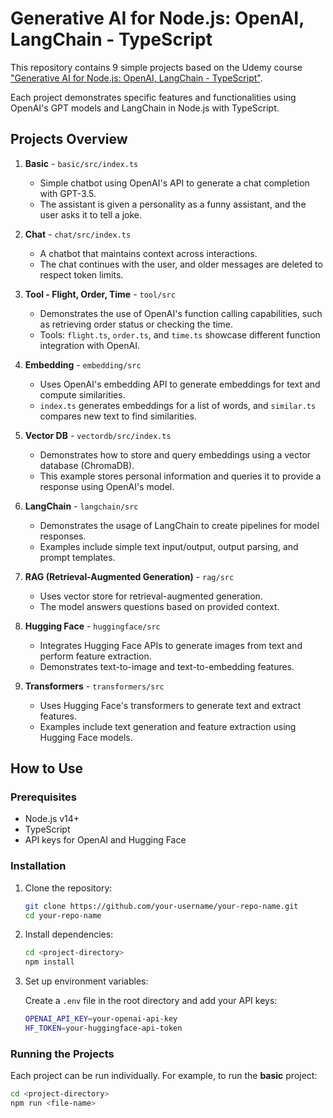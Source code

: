 # Generative AI for Node.js: OpenAI, LangChain - TypeScript

This repository contains 9 simple projects based on the Udemy course ["Generative AI for Node.js: OpenAI, LangChain - TypeScript"](https://www.udemy.com/course/ai-nodejs-openai-chatgpt-langchain-typescript/).

Each project demonstrates specific features and functionalities using OpenAI's GPT models and LangChain in Node.js with TypeScript.

## Projects Overview

1. **Basic** - `basic/src/index.ts`
   - Simple chatbot using OpenAI's API to generate a chat completion with GPT-3.5.
   - The assistant is given a personality as a funny assistant, and the user asks it to tell a joke.

2. **Chat** - `chat/src/index.ts`
   - A chatbot that maintains context across interactions.
   - The chat continues with the user, and older messages are deleted to respect token limits.

3. **Tool - Flight, Order, Time** - `tool/src`
   - Demonstrates the use of OpenAI's function calling capabilities, such as retrieving order status or checking the time.
   - Tools: `flight.ts`, `order.ts`, and `time.ts` showcase different function integration with OpenAI.

4. **Embedding** - `embedding/src`
   - Uses OpenAI's embedding API to generate embeddings for text and compute similarities.
   - `index.ts` generates embeddings for a list of words, and `similar.ts` compares new text to find similarities.

5. **Vector DB** - `vectordb/src/index.ts`
   - Demonstrates how to store and query embeddings using a vector database (ChromaDB).
   - This example stores personal information and queries it to provide a response using OpenAI's model.

6. **LangChain** - `langchain/src`
   - Demonstrates the usage of LangChain to create pipelines for model responses.
   - Examples include simple text input/output, output parsing, and prompt templates.

7. **RAG (Retrieval-Augmented Generation)** - `rag/src`
   - Uses vector store for retrieval-augmented generation.
   - The model answers questions based on provided context.

8. **Hugging Face** - `huggingface/src`
   - Integrates Hugging Face APIs to generate images from text and perform feature extraction.
   - Demonstrates text-to-image and text-to-embedding features.

9. **Transformers** - `transformers/src`
   - Uses Hugging Face's transformers to generate text and extract features.
   - Examples include text generation and feature extraction using Hugging Face models.

## How to Use

### Prerequisites

- Node.js v14+ 
- TypeScript
- API keys for OpenAI and Hugging Face

### Installation

1. Clone the repository:

    ```bash
    git clone https://github.com/your-username/your-repo-name.git
    cd your-repo-name
    ```

2. Install dependencies:

    ```bash
    cd <project-directory>
    npm install
    ```

3. Set up environment variables:

    Create a `.env` file in the root directory and add your API keys:

    ```bash
    OPENAI_API_KEY=your-openai-api-key
    HF_TOKEN=your-huggingface-api-token
    ```

### Running the Projects

Each project can be run individually. For example, to run the **basic** project:

```bash
cd <project-directory>
npm run <file-name>
